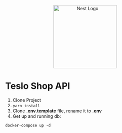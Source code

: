 <p align="center">
  <a href="http://nestjs.com/" target="blank"><img src="https://nestjs.com/img/logo-small.svg" width="200" alt="Nest Logo" /></a>
</p>

# Teslo Shop API

1. Clone Project
2. `yarn install`
3. Clone **.env.template** file, rename it to **.env**
4. Get up and running db:

```
docker-compose up -d
```
